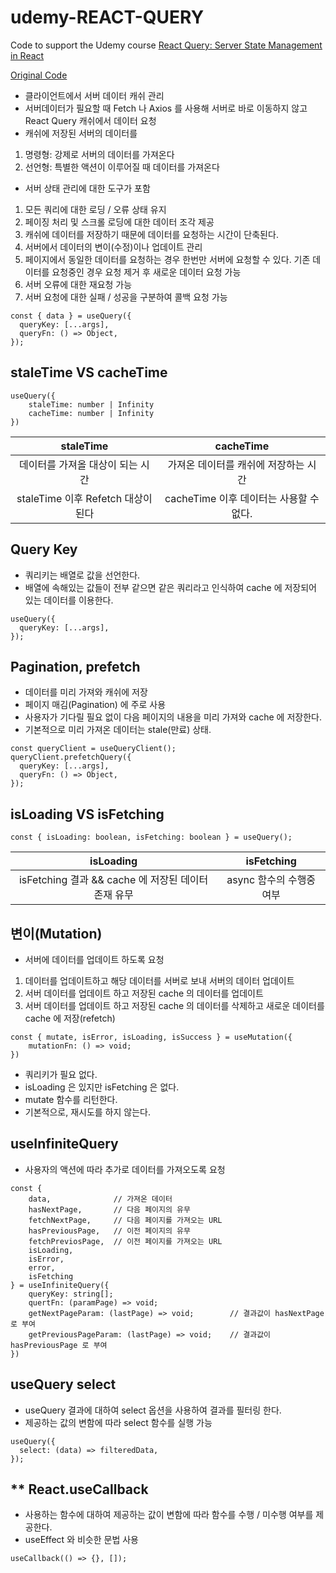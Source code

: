 # udemy-REACT-QUERY

Code to support the Udemy course [React Query: Server State Management in React](https://www.udemy.com/course/learn-react-query/?couponCode=REACT-QUERY-GITHUB)

[Original Code](https://github.com/bonnie/udemy-REACT-QUERY)

- 클라이언트에서 서버 데이터 캐쉬 관리
- 서버데이터가 필요할 때 Fetch 나 Axios 를 사용해 서버로 바로 이동하지 않고 React Query 캐쉬에서 데이터 요청
- 캐쉬에 저장된 서버의 데이터를

1. 명령형: 강제로 서버의 데이터를 가져온다
2. 선언형: 특별한 액션이 이루어질 때 데이터를 가져온다

- 서버 상태 관리에 대한 도구가 포함

1. 모든 쿼리에 대한 로딩 / 오류 상태 유지
2. 페이징 처리 및 스크롤 로딩에 대한 데이터 조각 제공
3. 캐쉬에 데이터를 저장하기 때문에 데이터를 요청하는 시간이 단축된다.
4. 서버에서 데이터의 변이(수정)이나 업데이트 관리
5. 페이지에서 동일한 데이터를 요청하는 경우 한번만 서버에 요청할 수 있다. 기존 데이터를 요청중인 경우 요청 제거 후 새로운 데이터 요청 가능
6. 서버 오류에 대한 재요청 가능
7. 서버 요청에 대한 실패 / 성공을 구분하여 콜백 요청 가능

```tsx
const { data } = useQuery({
  queryKey: [...args],
  queryFn: () => Object,
});
```

## staleTime VS cacheTime

```tsx
useQuery({
	staleTime: number | Infinity
	cacheTime: number | Infinity
})
```

|             staleTime              |                cacheTime                |
| :--------------------------------: | :-------------------------------------: |
|  데이터를 가져올 대상이 되는 시간  |  가져온 데이터를 캐쉬에 저장하는 시간   |
| staleTime 이후 Refetch 대상이 된다 | cacheTime 이후 데이터는 사용할 수 없다. |

## Query Key

- 쿼리키는 배열로 값을 선언한다.
- 배열에 속해있는 값들이 전부 같으면 같은 쿼리라고 인식하여 cache 에 저장되어 있는 데이터를 이용한다.

```tsx
useQuery({
  queryKey: [...args],
});
```

## Pagination, prefetch

- 데이터를 미리 가져와 캐쉬에 저장
- 페이지 매김(Pagination) 에 주로 사용
- 사용자가 기다릴 필요 없이 다음 페이지의 내용을 미리 가져와 cache 에 저장한다.
- 기본적으로 미리 가져온 데이터는 stale(만료) 상태.

```tsx
const queryClient = useQueryClient();
queryClient.prefetchQuery({
  queryKey: [...args],
  queryFn: () => Object,
});
```

## isLoading VS isFetching

```tsx
const { isLoading: boolean, isFetching: boolean } = useQuery();
```

|                      isLoading                      |        isFetching        |
| :-------------------------------------------------: | :----------------------: |
| isFetching 결과 && cache 에 저장된 데이터 존재 유무 | async 함수의 수행중 여부 |

## 변이(Mutation)

- 서버에 데이터를 업데이트 하도록 요청

1. 데이터를 업데이트하고 해당 데이터를 서버로 보내 서버의 데이터 업데이트
2. 서버 데이터를 업데이트 하고 저장된 cache 의 데이터를 업데이트
3. 서버 데이터를 업데이트 하고 저장된 cache 의 데이터를 삭제하고 새로운 데이터를 cache 에 저장(refetch)

```tsx
const { mutate, isError, isLoading, isSuccess } = useMutation({
	mutationFn: () => void;
})
```

- 쿼리키가 필요 없다.
- isLoading 은 있지만 isFetching 은 없다.
- mutate 함수를 리턴한다.
- 기본적으로, 재시도를 하지 않는다.

## useInfiniteQuery

- 사용자의 액션에 따라 추가로 데이터를 가져오도록 요청

```tsx
const {
	data,              // 가져온 데이터
	hasNextPage,       // 다음 페이지의 유무
	fetchNextPage,     // 다음 페이지를 가져오는 URL
	hasPreviousPage,   // 이전 페이지의 유무
	fetchPreviosPage,  // 이전 페이지를 가져오는 URL
	isLoading,
	isError,
	error,
	isFetching
} = useInfiniteQuery({
	queryKey: string[];
	quertFn: (paramPage) => void;
	getNextPageParam: (lastPage) => void;        // 결과값이 hasNextPage 로 부여
	getPreviousPageParam: (lastPage) => void;    // 결과값이 hasPreviousPage 로 부여
})
```

## useQuery select

- useQuery 결과에 대하여 select 옵션을 사용하여 결과를 필터링 한다.
- 제공하는 값의 변함에 따라 select 함수를 실행 가능

```tsx
useQuery({
  select: (data) => filteredData,
});
```

## \*\* React.useCallback

- 사용하는 함수에 대하여 제공하는 값이 변함에 따라 함수를 수행 / 미수행 여부를 제공한다.
- useEffect 와 비슷한 문법 사용

```tsx
useCallback(() => {}, []);
```
